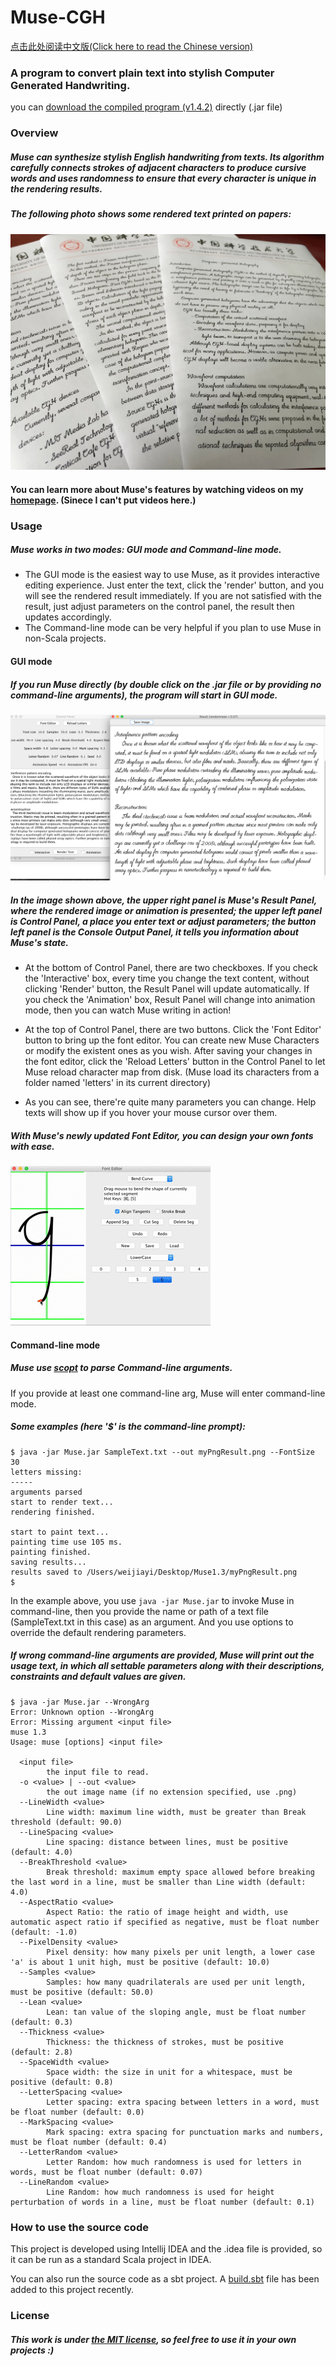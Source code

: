 # Muse-CGH
[点击此处阅读中文版(Click here to read the Chinese version)](README_CH.md)
### A program to convert plain text into stylish Computer Generated Handwriting.

you can [download the compiled program (v1.4.2)](https://github.com/MrVPlusOne/Muse-CGH/releases/download/v1.4.2/Muse_1.4.2.zip) directly (.jar file)

### Overview

##### Muse can synthesize stylish English handwriting from texts. Its algorithm carefully connects strokes of adjacent characters to produce cursive words and uses randomness to ensure that every character is unique in the rendering results.

##### The following photo shows some rendered text printed on papers:

![alt tag](Printed.jpg)


#### You can learn more about Muse's features by watching videos on my [homepage](https://mrvplusone.github.io/gallery-muse.html). (Sinece I can't put videos here.)

### Usage

##### Muse works in two modes: GUI mode and Command-line mode.
 - The GUI mode is the easiest way to use Muse, as it provides interactive editing experience. Just enter the text, click the 'render' button, and you will see the rendered result immediately. If you are not satisfied with the result, just adjust parameters on the control panel, the result then updates accordingly.
 - The Command-line mode can be very helpful if you plan to use Muse in non-Scala projects.

#### GUI mode

##### If you run Muse directly (by double click on the .jar file or by providing no command-line arguments), the program will start in GUI mode.

![alt tag](Sample.png)

##### In the image shown above, the upper right panel is Muse's Result Panel, where the rendered image or animation is presented; the upper left panel is Control Panel, a place you enter text or adjust parameters; the button left panel is the Console Output Panel, it tells you information about Muse's state.

 - At the bottom of Control Panel, there are two checkboxes. If you check the 'Interactive' box, every time you change the text content, without clicking 'Render' button, the Result Panel will update automatically. If you check the 'Animation' box, Result Panel will change into animation mode, then you can watch Muse writing in action!

 - At the top of Control Panel, there are two buttons. Click the 'Font Editor' button to bring up the font editor. You can create new Muse Characters or modify the existent ones as you wish. After saving your changes in the font editor, click the 'Reload Letters' button in the Control Panel to let Muse reload character map from disk. (Muse load its characters from a folder named 'letters' in its current directory)

 - As you can see, there're quite many parameters you can change. Help texts will show up if you hover your mouse cursor over them.

##### With Muse's newly updated *Font Editor*, you can design your own fonts with ease.

![alt tag](NewEditor.gif)

#### Command-line mode

##### Muse use [scopt](https://github.com/scopt/scopt) to parse Command-line arguments.

If you provide at least one command-line arg, Muse will enter command-line mode.

##### Some examples (here '$' is the command-line prompt):

```
$ java -jar Muse.jar SampleText.txt --out myPngResult.png --FontSize 30
letters missing:
-----
arguments parsed
start to render text...
rendering finished.

start to paint text...
painting time use 105 ms.
painting finished.
saving results...
results saved to /Users/weijiayi/Desktop/Muse1.3/myPngResult.png
$
```

In the example above, you use `java -jar Muse.jar` to invoke Muse in command-line, then you provide the name or path of a text file (SampleText.txt in this case) as an argument. And you use options to override the default rendering parameters.

##### If wrong command-line arguments are provided, Muse will print out the usage text, in which all settable parameters along with their descriptions, constraints and default values are given.

```
$ java -jar Muse.jar --WrongArg
Error: Unknown option --WrongArg
Error: Missing argument <input file>
muse 1.3
Usage: muse [options] <input file>

  <input file>
        the input file to read.
  -o <value> | --out <value>
        the out image name (if no extension specified, use .png)
  --LineWidth <value>
        Line width: maximum line width, must be greater than Break threshold (default: 90.0)
  --LineSpacing <value>
        Line spacing: distance between lines, must be positive (default: 4.0)
  --BreakThreshold <value>
        Break threshold: maximum empty space allowed before breaking the last word in a line, must be smaller than Line width (default: 4.0)
  --AspectRatio <value>
        Aspect Ratio: the ratio of image height and width, use automatic aspect ratio if specified as negative, must be float number (default: -1.0)
  --PixelDensity <value>
        Pixel density: how many pixels per unit length, a lower case 'a' is about 1 unit high, must be positive (default: 10.0)
  --Samples <value>
        Samples: how many quadrilaterals are used per unit length, must be positive (default: 50.0)
  --Lean <value>
        Lean: tan value of the sloping angle, must be float number (default: 0.3)
  --Thickness <value>
        Thickness: the thickness of strokes, must be positive (default: 2.8)
  --SpaceWidth <value>
        Space width: the size in unit for a whitespace, must be positive (default: 0.8)
  --LetterSpacing <value>
        Letter spacing: extra spacing between letters in a word, must be float number (default: 0.0)
  --MarkSpacing <value>
        Mark spacing: extra spacing for punctuation marks and numbers, must be float number (default: 0.4)
  --LetterRandom <value>
        Letter Random: how much randomness is used for letters in words, must be float number (default: 0.07)
  --LineRandom <value>
        Line Random: how much randomness is used for height perturbation of words in a line, must be float number (default: 0.1)

```


### How to use the source code

This project is developed using Intellij IDEA and the .idea file is provided, so it can be run as a standard Scala project in IDEA.

You can also run the source code as a sbt project. A [build.sbt](build.sbt) file has been added to this project recently.


### License
##### This work is under [the MIT license](LICENSE.txt), so feel free to use it in your own projects :)

